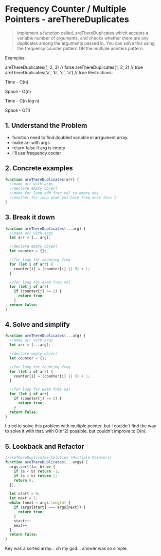 # Frequency Counter / Multiple Pointers - areThereDuplicates

> Implement a function called, areThereDuplicates which accepts a variable number of arguments, and checks whether there are any duplicates among the arguments passed in.
> You can solve this using the frequency counter pattern OR the multiple pointers pattern.

Examples:

areThereDuplicates(1, 2, 3) // false
areThereDuplicates(1, 2, 2) // true
areThereDuplicates('a', 'b', 'c', 'a') // true
Restrictions:

Time - O(n)

Space - O(n)

Time - O(n log n)

Space - O(1)

## 1. Understand the Problem

- function need to find doubled variable in arrgument array.
- make arr with args
- return false if arg is empty
- I'll use frequency couter

## 2. Concrete examples

```javascript
function areThereDuplicates(arr) {
  //make arr with args
  //declare empty object
  //make for loop add freq val to empty obj
  //another for loop exam val have freq more than 1.
}
```

## 3. Break it down

```javascript
function areThereDuplicates(...arg) {
  //make arr with args
  let arr = [...arg];

  //declare empty object
  let counter = {};

  //for loop for counting freq
  for (let i of arr) {
    counter[i] = (counter[i] || 0) + 1;
  }

  //for loop for exam freq val
  for (let j of arr)
    if (counter[j] >= 2) {
      return true;
    }
  return false;
}
```

## 4. Solve and simplify

```javascript
function areThereDuplicates(...arg) {
  //make arr with args
  let arr = [...arg];

  //declare empty object
  let counter = {};

  //for loop for counting freq
  for (let i of arr) {
    counter[i] = (counter[i] || 0) + 1;
  }

  //for loop for exam freq val
  for (let j of arr)
    if (counter[j] >= 2) {
      return true;
    }
  return false;
}
```

I tried to solve this problem with multiple pointer, but I couldn't find the way to solve it with that.
with O(n^2) possible, but couldn't improve to O(n).

## 5. Lookback and Refactor

```javascript
//areThereDuplicates Solution (Multiple Pointers)
function areThereDuplicates(...args) {
  args.sort((a, b) => {
    if (a < b) return -1;
    if (a > b) return 1;
    return 0;
  });

  let start = 0;
  let next = 1;
  while (next < args.length) {
    if (args[start] === args[next]) {
      return true;
    }
    start++;
    next++;
  }
  return false;
}
```

Key was a sorted array... oh my god... answer was so simple.
